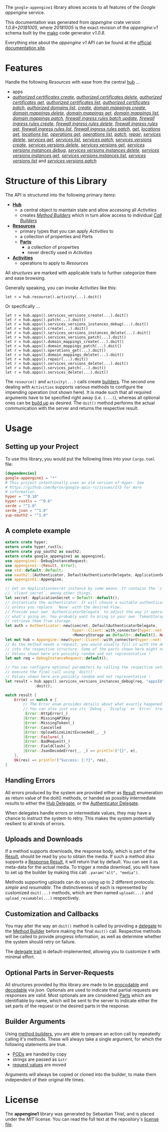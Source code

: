<!---
DO NOT EDIT !
This file was generated automatically from 'src/mako/api/README.md.mako'
DO NOT EDIT !
-->
The `google-appengine1` library allows access to all features of the *Google appengine* service.

This documentation was generated from *appengine* crate version *1.0.8+20181005*, where *20181005* is the exact revision of the *appengine:v1* schema built by the [mako](http://www.makotemplates.org/) code generator *v1.0.8*.

Everything else about the *appengine* *v1* API can be found at the
[official documentation site](https://cloud.google.com/appengine/docs/admin-api/).
# Features

Handle the following *Resources* with ease from the central [hub](https://docs.rs/google-appengine1/1.0.8+20181005/google_appengine1/struct.Appengine.html) ... 

* apps
 * [*authorized certificates create*](https://docs.rs/google-appengine1/1.0.8+20181005/google_appengine1/struct.AppAuthorizedCertificateCreateCall.html), [*authorized certificates delete*](https://docs.rs/google-appengine1/1.0.8+20181005/google_appengine1/struct.AppAuthorizedCertificateDeleteCall.html), [*authorized certificates get*](https://docs.rs/google-appengine1/1.0.8+20181005/google_appengine1/struct.AppAuthorizedCertificateGetCall.html), [*authorized certificates list*](https://docs.rs/google-appengine1/1.0.8+20181005/google_appengine1/struct.AppAuthorizedCertificateListCall.html), [*authorized certificates patch*](https://docs.rs/google-appengine1/1.0.8+20181005/google_appengine1/struct.AppAuthorizedCertificatePatchCall.html), [*authorized domains list*](https://docs.rs/google-appengine1/1.0.8+20181005/google_appengine1/struct.AppAuthorizedDomainListCall.html), [*create*](https://docs.rs/google-appengine1/1.0.8+20181005/google_appengine1/struct.AppCreateCall.html), [*domain mappings create*](https://docs.rs/google-appengine1/1.0.8+20181005/google_appengine1/struct.AppDomainMappingCreateCall.html), [*domain mappings delete*](https://docs.rs/google-appengine1/1.0.8+20181005/google_appengine1/struct.AppDomainMappingDeleteCall.html), [*domain mappings get*](https://docs.rs/google-appengine1/1.0.8+20181005/google_appengine1/struct.AppDomainMappingGetCall.html), [*domain mappings list*](https://docs.rs/google-appengine1/1.0.8+20181005/google_appengine1/struct.AppDomainMappingListCall.html), [*domain mappings patch*](https://docs.rs/google-appengine1/1.0.8+20181005/google_appengine1/struct.AppDomainMappingPatchCall.html), [*firewall ingress rules batch update*](https://docs.rs/google-appengine1/1.0.8+20181005/google_appengine1/struct.AppFirewallIngressRuleBatchUpdateCall.html), [*firewall ingress rules create*](https://docs.rs/google-appengine1/1.0.8+20181005/google_appengine1/struct.AppFirewallIngressRuleCreateCall.html), [*firewall ingress rules delete*](https://docs.rs/google-appengine1/1.0.8+20181005/google_appengine1/struct.AppFirewallIngressRuleDeleteCall.html), [*firewall ingress rules get*](https://docs.rs/google-appengine1/1.0.8+20181005/google_appengine1/struct.AppFirewallIngressRuleGetCall.html), [*firewall ingress rules list*](https://docs.rs/google-appengine1/1.0.8+20181005/google_appengine1/struct.AppFirewallIngressRuleListCall.html), [*firewall ingress rules patch*](https://docs.rs/google-appengine1/1.0.8+20181005/google_appengine1/struct.AppFirewallIngressRulePatchCall.html), [*get*](https://docs.rs/google-appengine1/1.0.8+20181005/google_appengine1/struct.AppGetCall.html), [*locations get*](https://docs.rs/google-appengine1/1.0.8+20181005/google_appengine1/struct.AppLocationGetCall.html), [*locations list*](https://docs.rs/google-appengine1/1.0.8+20181005/google_appengine1/struct.AppLocationListCall.html), [*operations get*](https://docs.rs/google-appengine1/1.0.8+20181005/google_appengine1/struct.AppOperationGetCall.html), [*operations list*](https://docs.rs/google-appengine1/1.0.8+20181005/google_appengine1/struct.AppOperationListCall.html), [*patch*](https://docs.rs/google-appengine1/1.0.8+20181005/google_appengine1/struct.AppPatchCall.html), [*repair*](https://docs.rs/google-appengine1/1.0.8+20181005/google_appengine1/struct.AppRepairCall.html), [*services delete*](https://docs.rs/google-appengine1/1.0.8+20181005/google_appengine1/struct.AppServiceDeleteCall.html), [*services get*](https://docs.rs/google-appengine1/1.0.8+20181005/google_appengine1/struct.AppServiceGetCall.html), [*services list*](https://docs.rs/google-appengine1/1.0.8+20181005/google_appengine1/struct.AppServiceListCall.html), [*services patch*](https://docs.rs/google-appengine1/1.0.8+20181005/google_appengine1/struct.AppServicePatchCall.html), [*services versions create*](https://docs.rs/google-appengine1/1.0.8+20181005/google_appengine1/struct.AppServiceVersionCreateCall.html), [*services versions delete*](https://docs.rs/google-appengine1/1.0.8+20181005/google_appengine1/struct.AppServiceVersionDeleteCall.html), [*services versions get*](https://docs.rs/google-appengine1/1.0.8+20181005/google_appengine1/struct.AppServiceVersionGetCall.html), [*services versions instances debug*](https://docs.rs/google-appengine1/1.0.8+20181005/google_appengine1/struct.AppServiceVersionInstanceDebugCall.html), [*services versions instances delete*](https://docs.rs/google-appengine1/1.0.8+20181005/google_appengine1/struct.AppServiceVersionInstanceDeleteCall.html), [*services versions instances get*](https://docs.rs/google-appengine1/1.0.8+20181005/google_appengine1/struct.AppServiceVersionInstanceGetCall.html), [*services versions instances list*](https://docs.rs/google-appengine1/1.0.8+20181005/google_appengine1/struct.AppServiceVersionInstanceListCall.html), [*services versions list*](https://docs.rs/google-appengine1/1.0.8+20181005/google_appengine1/struct.AppServiceVersionListCall.html) and [*services versions patch*](https://docs.rs/google-appengine1/1.0.8+20181005/google_appengine1/struct.AppServiceVersionPatchCall.html)




# Structure of this Library

The API is structured into the following primary items:

* **[Hub](https://docs.rs/google-appengine1/1.0.8+20181005/google_appengine1/struct.Appengine.html)**
    * a central object to maintain state and allow accessing all *Activities*
    * creates [*Method Builders*](https://docs.rs/google-appengine1/1.0.8+20181005/google_appengine1/trait.MethodsBuilder.html) which in turn
      allow access to individual [*Call Builders*](https://docs.rs/google-appengine1/1.0.8+20181005/google_appengine1/trait.CallBuilder.html)
* **[Resources](https://docs.rs/google-appengine1/1.0.8+20181005/google_appengine1/trait.Resource.html)**
    * primary types that you can apply *Activities* to
    * a collection of properties and *Parts*
    * **[Parts](https://docs.rs/google-appengine1/1.0.8+20181005/google_appengine1/trait.Part.html)**
        * a collection of properties
        * never directly used in *Activities*
* **[Activities](https://docs.rs/google-appengine1/1.0.8+20181005/google_appengine1/trait.CallBuilder.html)**
    * operations to apply to *Resources*

All *structures* are marked with applicable traits to further categorize them and ease browsing.

Generally speaking, you can invoke *Activities* like this:

```Rust,ignore
let r = hub.resource().activity(...).doit()
```

Or specifically ...

```ignore
let r = hub.apps().services_versions_create(...).doit()
let r = hub.apps().patch(...).doit()
let r = hub.apps().services_versions_instances_debug(...).doit()
let r = hub.apps().create(...).doit()
let r = hub.apps().services_versions_instances_delete(...).doit()
let r = hub.apps().services_versions_patch(...).doit()
let r = hub.apps().domain_mappings_create(...).doit()
let r = hub.apps().domain_mappings_patch(...).doit()
let r = hub.apps().operations_get(...).doit()
let r = hub.apps().domain_mappings_delete(...).doit()
let r = hub.apps().repair(...).doit()
let r = hub.apps().services_versions_delete(...).doit()
let r = hub.apps().services_patch(...).doit()
let r = hub.apps().services_delete(...).doit()
```

The `resource()` and `activity(...)` calls create [builders][builder-pattern]. The second one dealing with `Activities` 
supports various methods to configure the impending operation (not shown here). It is made such that all required arguments have to be 
specified right away (i.e. `(...)`), whereas all optional ones can be [build up][builder-pattern] as desired.
The `doit()` method performs the actual communication with the server and returns the respective result.

# Usage

## Setting up your Project

To use this library, you would put the following lines into your `Cargo.toml` file:

```toml
[dependencies]
google-appengine1 = "*"
# This project intentionally uses an old version of Hyper. See
# https://github.com/Byron/google-apis-rs/issues/173 for more
# information.
hyper = "^0.10"
hyper-rustls = "^0.6"
serde = "^1.0"
serde_json = "^1.0"
yup-oauth2 = "^1.0"
```

## A complete example

```Rust
extern crate hyper;
extern crate hyper_rustls;
extern crate yup_oauth2 as oauth2;
extern crate google_appengine1 as appengine1;
use appengine1::DebugInstanceRequest;
use appengine1::{Result, Error};
use std::default::Default;
use oauth2::{Authenticator, DefaultAuthenticatorDelegate, ApplicationSecret, MemoryStorage};
use appengine1::Appengine;

// Get an ApplicationSecret instance by some means. It contains the `client_id` and 
// `client_secret`, among other things.
let secret: ApplicationSecret = Default::default();
// Instantiate the authenticator. It will choose a suitable authentication flow for you, 
// unless you replace  `None` with the desired Flow.
// Provide your own `AuthenticatorDelegate` to adjust the way it operates and get feedback about 
// what's going on. You probably want to bring in your own `TokenStorage` to persist tokens and
// retrieve them from storage.
let auth = Authenticator::new(&secret, DefaultAuthenticatorDelegate,
                              hyper::Client::with_connector(hyper::net::HttpsConnector::new(hyper_rustls::TlsClient::new())),
                              <MemoryStorage as Default>::default(), None);
let mut hub = Appengine::new(hyper::Client::with_connector(hyper::net::HttpsConnector::new(hyper_rustls::TlsClient::new())), auth);
// As the method needs a request, you would usually fill it with the desired information
// into the respective structure. Some of the parts shown here might not be applicable !
// Values shown here are possibly random and not representative !
let mut req = DebugInstanceRequest::default();

// You can configure optional parameters by calling the respective setters at will, and
// execute the final call using `doit()`.
// Values shown here are possibly random and not representative !
let result = hub.apps().services_versions_instances_debug(req, "appsId", "servicesId", "versionsId", "instancesId")
             .doit();

match result {
    Err(e) => match e {
        // The Error enum provides details about what exactly happened.
        // You can also just use its `Debug`, `Display` or `Error` traits
         Error::HttpError(_)
        |Error::MissingAPIKey
        |Error::MissingToken(_)
        |Error::Cancelled
        |Error::UploadSizeLimitExceeded(_, _)
        |Error::Failure(_)
        |Error::BadRequest(_)
        |Error::FieldClash(_)
        |Error::JsonDecodeError(_, _) => println!("{}", e),
    },
    Ok(res) => println!("Success: {:?}", res),
}

```
## Handling Errors

All errors produced by the system are provided either as [Result](https://docs.rs/google-appengine1/1.0.8+20181005/google_appengine1/enum.Result.html) enumeration as return value of 
the doit() methods, or handed as possibly intermediate results to either the 
[Hub Delegate](https://docs.rs/google-appengine1/1.0.8+20181005/google_appengine1/trait.Delegate.html), or the [Authenticator Delegate](https://docs.rs/yup-oauth2/*/yup_oauth2/trait.AuthenticatorDelegate.html).

When delegates handle errors or intermediate values, they may have a chance to instruct the system to retry. This 
makes the system potentially resilient to all kinds of errors.

## Uploads and Downloads
If a method supports downloads, the response body, which is part of the [Result](https://docs.rs/google-appengine1/1.0.8+20181005/google_appengine1/enum.Result.html), should be
read by you to obtain the media.
If such a method also supports a [Response Result](https://docs.rs/google-appengine1/1.0.8+20181005/google_appengine1/trait.ResponseResult.html), it will return that by default.
You can see it as meta-data for the actual media. To trigger a media download, you will have to set up the builder by making
this call: `.param("alt", "media")`.

Methods supporting uploads can do so using up to 2 different protocols: 
*simple* and *resumable*. The distinctiveness of each is represented by customized 
`doit(...)` methods, which are then named `upload(...)` and `upload_resumable(...)` respectively.

## Customization and Callbacks

You may alter the way an `doit()` method is called by providing a [delegate](https://docs.rs/google-appengine1/1.0.8+20181005/google_appengine1/trait.Delegate.html) to the 
[Method Builder](https://docs.rs/google-appengine1/1.0.8+20181005/google_appengine1/trait.CallBuilder.html) before making the final `doit()` call. 
Respective methods will be called to provide progress information, as well as determine whether the system should 
retry on failure.

The [delegate trait](https://docs.rs/google-appengine1/1.0.8+20181005/google_appengine1/trait.Delegate.html) is default-implemented, allowing you to customize it with minimal effort.

## Optional Parts in Server-Requests

All structures provided by this library are made to be [enocodable](https://docs.rs/google-appengine1/1.0.8+20181005/google_appengine1/trait.RequestValue.html) and 
[decodable](https://docs.rs/google-appengine1/1.0.8+20181005/google_appengine1/trait.ResponseResult.html) via *json*. Optionals are used to indicate that partial requests are responses 
are valid.
Most optionals are are considered [Parts](https://docs.rs/google-appengine1/1.0.8+20181005/google_appengine1/trait.Part.html) which are identifiable by name, which will be sent to 
the server to indicate either the set parts of the request or the desired parts in the response.

## Builder Arguments

Using [method builders](https://docs.rs/google-appengine1/1.0.8+20181005/google_appengine1/trait.CallBuilder.html), you are able to prepare an action call by repeatedly calling it's methods.
These will always take a single argument, for which the following statements are true.

* [PODs][wiki-pod] are handed by copy
* strings are passed as `&str`
* [request values](https://docs.rs/google-appengine1/1.0.8+20181005/google_appengine1/trait.RequestValue.html) are moved

Arguments will always be copied or cloned into the builder, to make them independent of their original life times.

[wiki-pod]: http://en.wikipedia.org/wiki/Plain_old_data_structure
[builder-pattern]: http://en.wikipedia.org/wiki/Builder_pattern
[google-go-api]: https://github.com/google/google-api-go-client

# License
The **appengine1** library was generated by Sebastian Thiel, and is placed 
under the *MIT* license.
You can read the full text at the repository's [license file][repo-license].

[repo-license]: https://github.com/Byron/google-apis-rsblob/master/LICENSE.md

